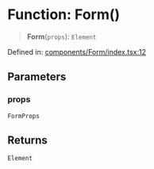 # Function: Form()

> **Form**(`props`): `Element`

Defined in: [components/Form/index.tsx:12](https://github.com/onyx-og/prismal-react/blob/58f2a21f9ad6834702d56e0dc3c10bd54a012008/src/components/Form/index.tsx#L12)

## Parameters

### props

`FormProps`

## Returns

`Element`
